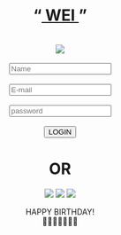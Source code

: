 <!DOCTYPE html>
   <html>
    <head>
      <title>birthday </title>
       <meta charset="utf-8">
    <meta http-equiv="x-ua-compatible" content="ie=edge">
    <meta name="viewport" content="width=device-width, initial-scale=1.0">
      <link rel="stylesheet" type="text/css" href="ww.css" />
    </head>
    <body>
    <center>
     <div class="head">
      <div class="header">
      <div class="we">
      <h1><q><u> WEI </u></q></h1> 
      <br>
      </div>
       <img src="image/-6235552392598892405_121.jpg" />
       <br><br>
       <form action="img.html">
       <input type="text"  name="name" placeholder="Name"required/> <br>
      <br>
       <input type="email"  name="email" placeholder="E-mail" required/> <br>
      <br>
       <input type="password"  name="password" placeholder="password" required/> <br>
      <br>
      <button type="submit"> LOGIN  </button>
       </form> 
       <h1> OR </h1>
       <div class="footer">
       <a href="https://www.facebook.com/maryar.lay.31149"><img src="image/Facebook_icon_2013.svg.png" /></a>
       <a href="https://wakie.com/user/5ffff679a8e8c56692296c97"><img src="image/icon.png" /></a>
       <a href=""><img src="image/images.jpeg" /></a>
       </div>
       <div class="foottext">
       <p>
        HAPPY BIRTHDAY!  <br>
        🤗🎂🤗🎂🤗🎂🤗
       </p> 
       </div>
      </div>
     </div>
     <footer>
     <script>
      var firstName = prompt("ENTER YOUR NAME");
      
      if(firstName == "" || firstName == null) {
         alert("whatever HAPPY BIRTHDAY");
      } else {
         alert("..😊HAPPY BIRTHDAY😊.. 🐰" +  firstName + "🐰 👏👏 today  your 16 years old and I just wanna say if you gotta bad mode and some of the problem at that time I whish you can pass to easily and don't be care like seriously my a little sister!"); 
      }
   </script>
     </footer>
     </center>
    </body>
   </html>
